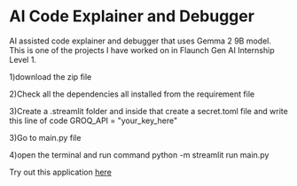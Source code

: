 # AI Code Explainer and Debugger
AI assisted code explainer and debugger that uses Gemma 2 9B model. This is one of the projects I have worked on in Flaunch Gen AI Internship Level 1.

1)download the zip file 

2)Check all the dependencies all installed from the requirement file 

3)Create a .streamlit folder and inside that create a secret.toml file and write this line of code GROQ_API = "your_key_here"

3)Go to main.py file

4)open the terminal and run command python -m streamlit run main.py

Try out this application [here](https://ai-code-explain-and-debug.streamlit.app)
